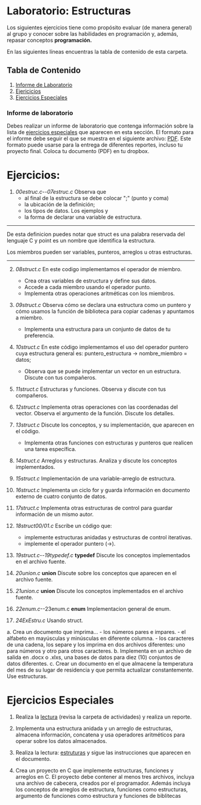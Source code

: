 
# Laboratorio: Estructuras<a name="LabActEnsamble"></a>

Los siguientes ejercicios tiene como propósito evaluar (de manera general) 
al grupo y conocer sobre las habilidades en programación y, además, repasar 
conceptos **programación.**

En las siguientes líneas encuentras la tabla de contenido de esta carpeta.

## Tabla de Contenido
1. [Informe de Laboratorio](#InfLabPDF)
2. [Ejericicios](#ejercicios)
3. [Ejercicios Especiales](#ejerciciosespeciales)
<!---4. [Referencias](#referencias)--->

### Informe de laboratorio<a name="InfLabPDF"></a>

Debes realizar un informe de laboratorio que contenga información sobre la 
lista de [ejercicios especiales](#ejerciciosespeciales) que aparecen en 
esta sección. El formato para el informe 
debe seguir el que se muestra en el siguiente archivo:
[PDF](https://www.dropbox.com/s/9taj0tx5p8s81da/gral-templete.pdf?dl=0). 
Este formato puede usarse para la entrega de diferentes reportes, incluso 
tu proyecto final. Coloca tu documento (PDF) en tu dropbox.


# Ejercicios:<a name="ejercicios"></a>
1. *00estruc.c*--*07estruc.c* Observa que 
	- al final de la estructura se debe colocar ";" (punto y coma) 
	- la ubicación de la definición; 
	- los tipos de datos. Los ejemplos y 
	- la forma de declarar una variable de estructura.
___
De esta definicion puedes notar que struct es una palabra reservada 
del lenguaje C y point es un nombre que identifica la estructura.

Los miembros pueden ser variables, punteros, arreglos u otras 
estructuras.
___

2. *08struct.c* En este codigo implementamos el operador de miembro. 
	- Crea otras variables de estructura y define sus datos.
	- Accede a cada miembro usando el operador punto.
	- Implementa otras operaciones aritméticas con los miembros.

3. *09struct.c* Observa cómo se declara una estructura como un puntero y 
	cómo usamos la función de biblioteca para copiar cadenas y 
	apuntamos a miembro.
	- Implementa una estructura para un conjunto de datos de tu preferencia.

4. *10struct.c* En este código implementamos el uso del 
	operador puntero cuya estructura general es:
	puntero_estructura -> nombre_miembro = datos;
	- Observa que se puede implementar un vector en un estructura. Discute con tus compañeros.

5. *11struct.c* Estructuras y funciones. Observa y discute con tus compañeros.

6. *12struct.c* Implementa otras operaciones con las coordenadas del vector.
	Observa el argumento de la función. Discute los detalles.

7. *13struct.c* Discute los conceptos, y su implementación, que aparecen en el 
	código. 
	- Implementa otras funciones con estructuras y punteros que realicen una 
	tarea específica.

8. *14struct.c* Arreglos y estructuras. Analiza y discute los conceptos implementados.

9. *15struct.c* Implementación de una variable-arreglo de estructura.

10. *16struct.c* Implementa un ciclo for y guarda información en documento externo de 
	cuatro conjunto de datos.

11. *17struct.c* Implementa otras estructuras de control para guardar información de un mismo autor.

12. *18struct00/01.c* Escribe un código que:
	- implemente estructuras anidadas y estructuras de control iterativas.
	- implemente el operador puntero (->).

13. *19struct.c*--*19typedef.c* **typedef** Discute los conceptos implementados en el archivo fuente.

14. *20union.c* **union** Discute sobre los conceptos que aparecen en el archivo fuente.

15. *21union.c* **union** Discute los conceptos implementados en el archivo fuente.

16. *22enum.c*--23enum.c **enum** Implementacion general de enum.

17. *24ExEstru.c* Usando struct.
	
a. Crea un documento que imprima... 
	- los números pares e impares.
	- el alfabeto en mayúsculas y minúsculas en diferente columna.
	- los caracteres de una cadena, los separe y los imprima en dos archivos 
	diferentes: uno para números y otro para otros caracteres.
b. Implementa en un archivo de salida en .docx o .xlxs, 
	una bases de datos para diez (10) conjuntos de datos diferentes. 
c. Crear un documento en el que almacene 
	la temperatura del mes de su lugar de residencia y que permita 
	actualizar constantemente. Use estructuras.



# Ejercicios Especiales<a name="ejerciciosespeciales"></a>


1. Realiza la [lectura](https://www.dropbox.com/s/eh4tfqd7p4h98vm/00struc.pdf?dl=0) (revisa 
la carpeta de actividades) y realiza un reporte.

2. Implementa una estructura anidada y un arreglo de estructuras, almacena información, concatena 
y usa operadores aritméticos para operar sobre los datos almacenados. 

3. Realiza la lectura: [estruturas](https://www.dropbox.com/s/s6tt0zptgo7fajk/01struc.pdf?dl=0) y sigue las instrucciones que aparecen en el documento.
 
4. Crea un proyecto en C que implemente estructuras, funciones y arreglos en C. El proyecto 
debe contener al menos tres archivos, incluya una archivo de cabecera, creados por el 
programador. Además incluya los conceptos de arreglos de estructura, funciones como estructuras, 
argumento de funciones como estructura y funciones de biblitecas




<!---

/* ********************* TEXTO SIN ACENTOS *********************/
// Recuerda documentar tus codigos

--->
